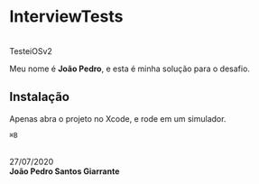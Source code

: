 # InterviewTests
\
TesteiOSv2

Meu nome é **João Pedro**, e esta é minha solução para o desafio.

## Instalação

Apenas abra o projeto no Xcode, e rode em um simulador. 

```
⌘B
```

\
27/07/2020
\
__João Pedro Santos Giarrante__
